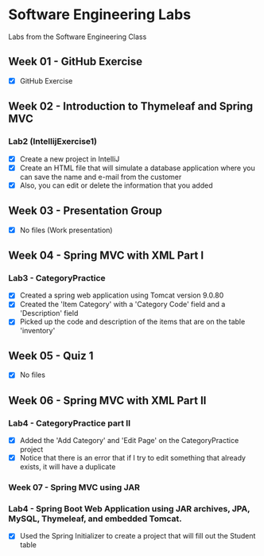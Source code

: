 # Software Engineering Labs

Labs from the Software Engineering Class

## Week 01 - GitHub Exercise
- [x] GitHub Exercise

## Week 02 - Introduction to Thymeleaf and Spring MVC
### Lab2 (IntellijExercise1)
- [x] Create a new project in IntelliJ
- [x] Create an HTML file that will simulate a database application where you can save the name and e-mail from the customer
- [x] Also, you can edit or delete the information that you added

## Week 03 - Presentation Group
- [x] No files (Work presentation)

## Week 04 - Spring MVC with XML Part I
### Lab3 - CategoryPractice
- [x] Created a spring web application using Tomcat version 9.0.80
- [x] Created the 'Item Category' with a 'Category Code' field and a 'Description' field
- [x] Picked up the code and description of the items that are on the table 'inventory'

## Week 05 - Quiz 1
- [x] No files

## Week 06 - Spring MVC with XML Part II
### Lab4 - CategoryPractice part II
- [x] Added the 'Add Category' and 'Edit Page' on the CategoryPractice project
- [x] Notice that there is an error that if I try to edit something that already exists, it will have a duplicate

### Week 07 - Spring MVC using JAR
### Lab4 - Spring Boot Web Application using JAR archives, JPA, MySQL, Thymeleaf, and embedded Tomcat.
- [x] Used the Spring Initializer to create a project that will fill out the Student table
